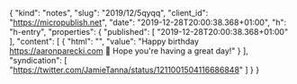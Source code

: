{
  "kind": "notes",
  "slug": "2019/12/5qyqq",
  "client_id": "https://micropublish.net",
  "date": "2019-12-28T20:00:38.368+01:00",
  "h": "h-entry",
  "properties": {
    "published": [
      "2019-12-28T20:00:38.368+01:00"
    ],
    "content": [
      {
        "html": "",
        "value": "Happy birthday https://aaronparecki.com 🎂 Hope you're having a great day!"
      }
    ],
    "syndication": [
      "https://twitter.com/JamieTanna/status/1211001504116686848"
    ]
  }
}

